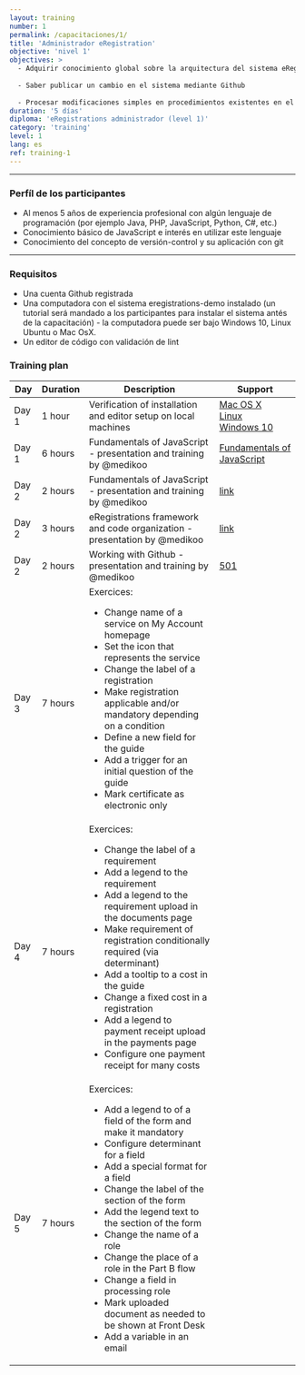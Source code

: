 ```yaml
---
layout: training
number: 1
permalink: /capacitaciones/1/
title: 'Administrador eRegistration'
objective: 'nivel 1'
objectives: >
  - Adquirir conocimiento global sobre la arquitectura del sistema eRegistrations  
  
  - Saber publicar un cambio en el sistema mediante Github  
  
  - Procesar modificaciones simples en procedimientos existentes en el sistema 
duration: '5 días'
diploma: 'eRegistrations administrador (level 1)'
category: 'training'
level: 1
lang: es
ref: training-1
---
```


----------

### Perfíl de los participantes

- Al menos 5 años de experiencia profesional con algún lenguaje de programación (por ejemplo Java, PHP, JavaScript, Python, C#, etc.)
- Conocimiento básico de JavaScript e interés en utilizar este lenguaje
- Conocimiento del concepto de versión-control y su aplicación con git


--------------------

### Requisitos

- Una cuenta Github registrada
- Una computadora con el sistema eregistrations-demo instalado (un tutorial será mandado a los participantes para instalar el sistema antés de la capacitación) - la computadora puede ser bajo Windows 10, Linux Ubuntu o Mac OsX.
- Un editor de código con validación de lint

### Training plan

<table class="table table-bordered table-striped">
	<thead>
	  <tr>
	    <th>Day</th>
	    <th>Duration</th>
	    <th>Description</th>
	    <th>Support</th>
	  </tr>
	</thead>
	<tbody>
	  <tr>
	    <td>Day 1</td>
	    <td>1 hour</td>
	    <td>Verification of installation and editor setup on local machines</td>
	    <td><a href="/installation/mac-os-x">Mac OS X</a><br><a href="/installation/ubuntu">Linux</a><br><a href="/installation/windows10">Windows 10</a></td>
	  </tr>
	  <tr>
	    <td>Day 1</td>
	    <td>6 hours</td>
	    <td>Fundamentals of JavaScript - presentation and training by @medikoo</td>
	    <td><a href="/fundamentals">Fundamentals of JavaScript</a></td>
	  </tr>
	  <tr>
	    <td>Day 2</td>
	    <td>2 hours</td>
	    <td>Fundamentals of JavaScript - presentation and training by @medikoo</td>
	    <td><a href="/fundamentals">link</a></td>
	  </tr>
	  <tr>
	    <td>Day 2</td>
	    <td>3 hours</td>
	    <td>eRegistrations framework and code organization - presentation by @medikoo</td>
	    <td><a href="/">link</a></td>
	  </tr>
	  <tr>
	    <td>Day 2</td>
	    <td>2 hours</td>
	    <td>Working with Github - presentation and training by @medikoo</td>
	    <td><a href="/how-to/publish-a-change-in-the-live-app-using-github/">501</a></td>
	  </tr>
	  <tr>
	    <td>Day 3</td>
	    <td>7 hours</td>
	    <td>Exercices:<ul>
			<li>Change name of a service on My Account homepage</li>
			<li>Set the icon that represents the service</li>
<li>Change the label of a registration</li>
<li>Make registration applicable and/or mandatory depending on a condition</li>
<li>Define a new field for the guide</li>
<li>Add a trigger for an initial question of the guide</li>
<li>Mark certificate as electronic only</li></ul>
			</td>
	    <td></td>
	  </tr>
	  <tr>
	    <td>Day 4</td>
	    <td>7 hours</td>
	    <td>Exercices:<ul>
			<li>Change the label of a requirement</li>
			<li>Add a legend to the requirement</li>
<li>Add a legend to the requirement upload in the documents page</li>
<li>Make requirement of registration conditionally required (via determinant)</li>
<li>Add a tooltip to a cost in the guide</li>
<li>Change a fixed cost in a registration</li>
<li>Add a legend to payment receipt upload in the payments page</li>
<li>Configure one payment receipt for many costs</li></ul>
			</td>
	    <td></td>
	  </tr>
	  <tr>
	    <td>Day 5</td>
	    <td>7 hours</td>
	    <td>Exercices:<ul>
			<li>Add a legend to of a field of the form and make it mandatory</li>
<li>Configure determinant for a field</li>
<li>Add a special format for a field</li>
<li>Change the label of the section of the form</li>
<li>Add the legend text to the section of the form</li>
<li>Change the name of a role</li>
<li>Change the place of a role in the Part B flow</li>
<li>Change a field in processing role</li>
<li>Mark uploaded document as needed to be shown at Front Desk</li>
<li>Add a variable in an email</li></ul>
			</td>
	    <td></td>
	  </tr>
	</tbody>
</table>